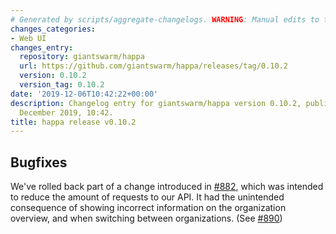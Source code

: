 ```yaml
---
# Generated by scripts/aggregate-changelogs. WARNING: Manual edits to this files will be overwritten.
changes_categories:
- Web UI
changes_entry:
  repository: giantswarm/happa
  url: https://github.com/giantswarm/happa/releases/tag/0.10.2
  version: 0.10.2
  version_tag: 0.10.2
date: '2019-12-06T10:42:22+00:00'
description: Changelog entry for giantswarm/happa version 0.10.2, published on 06
  December 2019, 10:42.
title: happa release v0.10.2
---
```


## Bugfixes

We've rolled back part of a change introduced in [#882](https://github.com/giantswarm/happa/pull/882), which was intended to reduce the amount of requests to our API. It had the unintended consequence of showing incorrect information on the organization overview, and when switching between organizations. (See [#890](https://github.com/giantswarm/happa/pull/890))

